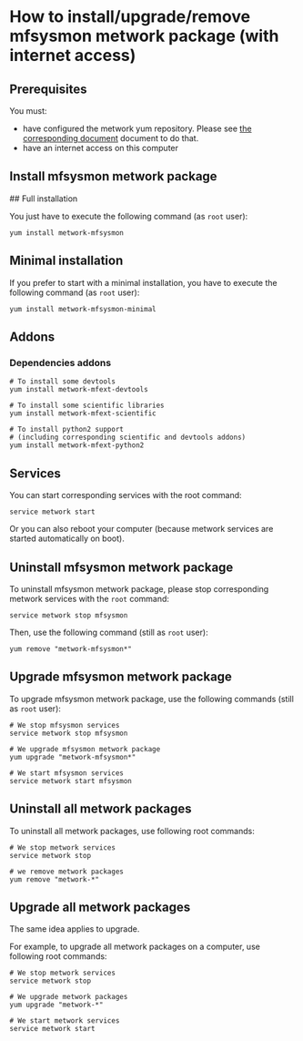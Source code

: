 # How to install/upgrade/remove mfsysmon metwork package (with internet access)

[//]: # (automatically generated from https://github.com/metwork-framework/resources/blob/master/cookiecutter/_%7B%7Bcookiecutter.repo%7D%7D/.metwork-framework/install_a_metwork_package.md)

## Prerequisites

You must:

- have configured the metwork yum repository. Please see [the corresponding document](configure_metwork_repo.md) document to do that.
- have an internet access on this computer

## Install mfsysmon metwork package

## Full installation

You just have to execute the following command (as `root` user):

```
yum install metwork-mfsysmon
```

## Minimal installation

If you prefer to start with a minimal installation, you have to execute the following command
(as `root` user):

```
yum install metwork-mfsysmon-minimal
```

## Addons

### Dependencies addons

```
# To install some devtools
yum install metwork-mfext-devtools

# To install some scientific libraries
yum install metwork-mfext-scientific

# To install python2 support
# (including corresponding scientific and devtools addons)
yum install metwork-mfext-python2
```





## Services

You can start corresponding services with the root command:

```
service metwork start
```

Or you can also reboot your computer (because metwork services are started automatically on boot).



## Uninstall mfsysmon metwork package


To uninstall mfsysmon metwork package, please stop corresponding metwork services with the `root` command:

```
service metwork stop mfsysmon
```

Then, use the following command (still as `root` user):


```
yum remove "metwork-mfsysmon*"
```

## Upgrade mfsysmon metwork package

To upgrade mfsysmon metwork package, use the following commands (still as `root` user):


```
# We stop mfsysmon services
service metwork stop mfsysmon
```


```
# We upgrade mfsysmon metwork package
yum upgrade "metwork-mfsysmon*"
```


```
# We start mfsysmon services
service metwork start mfsysmon
```


## Uninstall all metwork packages

To uninstall all metwork packages, use following root commands:

```
# We stop metwork services
service metwork stop

# we remove metwork packages
yum remove "metwork-*"
```

## Upgrade all metwork packages

The same idea applies to upgrade.

For example, to upgrade all metwork packages on a computer, use following root commands:

```
# We stop metwork services
service metwork stop

# We upgrade metwork packages
yum upgrade "metwork-*"

# We start metwork services
service metwork start
```
